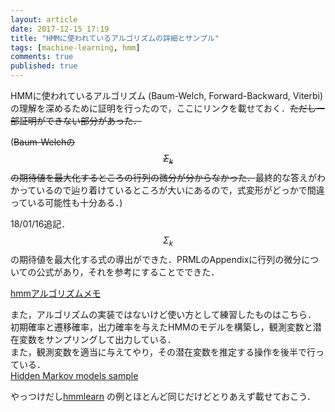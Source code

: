 ```yaml
---
layout: article
date: 2017-12-15 17:19
title: "HMMに使われているアルゴリズムの詳細とサンプル"
tags: [machine-learning, hmm]
comments: true
published: true
---
```


HMMに使われているアルゴリズム (Baum-Welch, Forward-Backward, Viterbi) の理解を深めるために証明を行ったので，ここにリンクを載せておく．~~ただし一部証明ができない部分があった．~~

(~~Baum-Welchの$$\Sigma_k$$の期待値を最大化するところの行列の微分が分からなかった．~~最終的な答えがわかっているので辿り着けているところが大いにあるので，式変形がどっかで間違っている可能性も十分ある．)

18/01/16追記．$$\Sigma_k$$の期待値を最大化する式の導出ができた．PRMLのAppendixに行列の微分についての公式があり，それを参考にすることでできた．


[hmmアルゴリズムメモ](https://github.com/fhiyo/hmm-algo-memo/blob/master/main.pdf)

また，アルゴリズムの実装ではないけど使い方として練習したものはこちら．  
初期確率と遷移確率，出力確率を与えたHMMのモデルを構築し，観測変数と潜在変数をサンプリングして出力している．  
また，観測変数を適当に与えてやり，その潜在変数を推定する操作を後半で行っている．  
[Hidden Markov models sample](https://gist.github.com/fhiyo/e0373db6f4f8c92d4fddd7467117f8de)

やっつけだし[hmmlearn](http://hmmlearn.readthedocs.io/en/latest/auto_examples/plot_hmm_sampling.html#sphx-glr-auto-examples-plot-hmm-sampling-py) の例とほとんど同じだけどとりあえず載せておこう．
